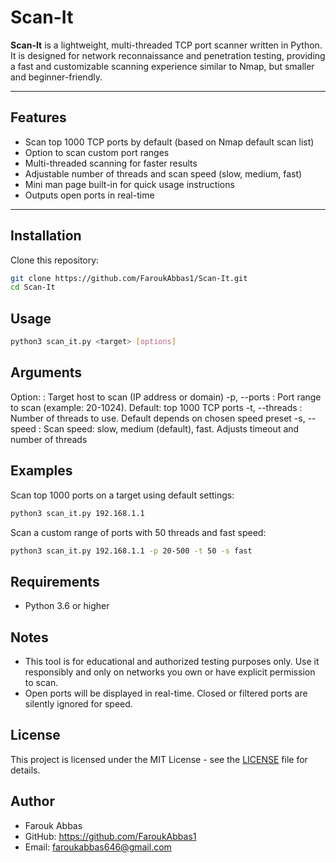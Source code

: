 # Scan-It

**Scan-It** is a lightweight, multi-threaded TCP port scanner written in Python. It is designed for network reconnaissance and penetration testing, providing a fast and customizable scanning experience similar to Nmap, but smaller and beginner-friendly.

---

## Features

- Scan top 1000 TCP ports by default (based on Nmap default scan list)
- Option to scan custom port ranges
- Multi-threaded scanning for faster results
- Adjustable number of threads and scan speed (slow, medium, fast)
- Mini man page built-in for quick usage instructions
- Outputs open ports in real-time

---

## Installation

Clone this repository:
```bash
git clone https://github.com/FaroukAbbas1/Scan-It.git
cd Scan-It
```

## Usage
```bash
python3 scan_it.py <target> [options]
```
## Arguments
Option:
<target> : Target host to scan (IP address or domain)
-p, --ports : Port range to scan (example: 20-1024). Default: top 1000 TCP ports
-t, --threads : Number of threads to use. Default depends on chosen speed preset
-s, --speed : Scan speed: slow, medium (default), fast. Adjusts timeout and number of threads

## Examples
Scan top 1000 ports on a target using default settings:
```bash
python3 scan_it.py 192.168.1.1
```
Scan a custom range of ports with 50 threads and fast speed:
```bash
python3 scan_it.py 192.168.1.1 -p 20-500 -t 50 -s fast
```
## Requirements
- Python 3.6 or higher

## Notes
- This tool is for educational and authorized testing purposes only. Use it responsibly and only on networks you own or have explicit permission to scan.
- Open ports will be displayed in real-time. Closed or filtered ports are silently ignored for speed.

## License

This project is licensed under the MIT License - see the [LICENSE](LICENSE) file for details.

## Author
- Farouk Abbas
- GitHub: https://github.com/FaroukAbbas1
- Email: faroukabbas646@gmail.com


